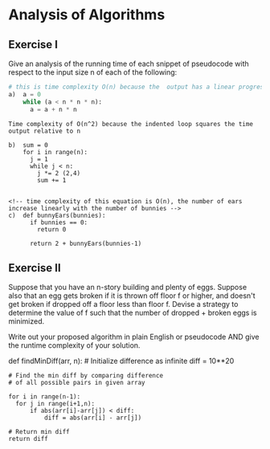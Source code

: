 # Analysis of Algorithms

## Exercise I

Give an analysis of the running time of each snippet of
pseudocode with respect to the input size n of each of the following:

```python
# this is time complexity O(n) because the  output has a linear progression proportionate to n
a)  a = 0
    while (a < n * n * n):
      a = a + n * n
```

```
Time complexity of O(n^2) because the indented loop squares the time output relative to n

b)  sum = 0
    for i in range(n):
      j = 1
      while j < n:
        j *= 2 (2,4)
        sum += 1
```

```

<!-- time complexity of this equation is O(n), the number of ears increase linearly with the number of bunnies -->
c)  def bunnyEars(bunnies):
      if bunnies == 0:
        return 0

      return 2 + bunnyEars(bunnies-1)
```

## Exercise II

Suppose that you have an n-story building and plenty of eggs. Suppose also that an egg gets broken if it is thrown off floor f or higher, and doesn't get broken if dropped off a floor less than floor f. Devise a strategy to determine the value of f such that the number of dropped + broken eggs is minimized.

Write out your proposed algorithm in plain English or pseudocode AND give the runtime complexity of your solution.

<!--
let's arbitrarily say we have 100 floors and 100 eggs. Floors would be array 'stories = [1,->100]' Wholes would be 'unbroken_eggs = [1,->100]. If stories[f] results in the first broken egg, the index f must be the minimum difference between the unbroken_eggs and the stories. I would start with the minimum difference equation and work from there. In the min_difference equation, passing in an array of numbers from 1 to 100, the minimum difference will be 1, which makes sense, since if you drop an egg on any floor, it's going to break lol.

The time complexity of the min-difference equation below is O(n^2).

arr = stories
stories = [1:100]
n = len(stories)

eggs = diff = 10**20
stories[f] = diff
  if floor >= f:
    eggs -= 1
-->

def findMinDiff(arr, n): # Initialize difference as infinite
diff = 10\*\*20

    # Find the min diff by comparing difference
    # of all possible pairs in given array

    for i in range(n-1):
      for j in range(i+1,n):
          if abs(arr[i]-arr[j]) < diff:
              diff = abs(arr[i] - arr[j])

    # Return min diff
    return diff

<!-- My Notes -->
<!-- What is the value of f such that number of dropped and broken eggs is minimized-->
<!-- I think we're looking for minimum difference here, there's a such a thing as maximum difference, so there must be a minimum difference, too -->

<!-- Below is the equation for locating the minimum difference between two elements -->
<!-- Use this as a template -->

